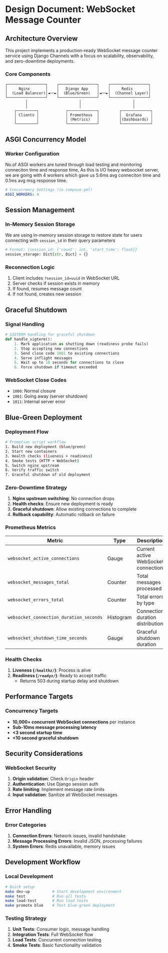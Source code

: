# Design Document: WebSocket Message Counter

## Architecture Overview

This project implements a production-ready WebSocket message counter service using Django Channels with a focus on scalability, observability, and zero-downtime deployments.

### Core Components

```
┌─────────────────┐    ┌─────────────────┐    ┌─────────────────┐
│     Nginx       │    │   Django App    │    │     Redis       │
│  (Load Balancer)│◄──►│  (Blue/Green)   │◄──►│  (Channel Layer)│
└─────────────────┘    └─────────────────┘    └─────────────────┘
         │                       │                       │
         │                       │                       │
    ┌─────────┐            ┌─────────────┐         ┌─────────────┐
    │ Clients │            │ Prometheus  │         │  Grafana    │
    │         │            │ (Metrics)   │         │(Dashboards) │
    └─────────┘            └─────────────┘         └─────────────┘
```

## ASGI Concurrency Model

### Worker Configuration

No.of ASGI workers are tuned through load testing and monitoring conneciton time and response time, As this is I/O heavy websocket server, we are going with 4 workers which gave us 5.6ms avg conneciton time and 0.1ms avg msg response time.

```yaml
# Concurrency Settings (in compose.yml)
ASGI_WORKERS: 4       
```

## Session Management


### In-Memory Session Storage
We are using in-memory session storage to restore state for users connecting with `session_id` in their query parameters
```python
# Format: {session_id: {'count': int, 'start_time': float}}
session_storage: Dict[str, Dict] = {}
```


### Reconnection Logic

1. Client includes `?session_id=uuid` in WebSocket URL
2. Server checks if session exists in memory
3. If found, resumes message count
4. If not found, creates new session

## Graceful Shutdown

### Signal Handling

```python
# SIGTERM handling for graceful shutdown
def handle_sigterm():
    1. Mark application as shutting down (readiness probe fails)
    2. Stop accepting new connections
    3. Send close code 1001 to existing connections
    4. Serve inflight messages
    5. Wait up to 10 seconds for connections to close
    6. Force shutdown if timeout exceeded
```

### WebSocket Close Codes

- `1000`: Normal closure
- `1001`: Going away (server shutdown)
- `1011`: Internal server error

## Blue-Green Deployment

### Deployment Flow

```bash
# Promotion script workflow
1. Build new deployment (blue/green)
2. Start new containers
3. Health checks (liveness + readiness)
4. Smoke tests (HTTP + WebSocket)
5. Switch nginx upstream
6. Verify traffic switch
7. Graceful shutdown of old deployment
```

### Zero-Downtime Strategy

1. **Nginx upstream switching**: No connection drops
2. **Health checks**: Ensure new deployment is ready
3. **Graceful shutdown**: Allow existing connections to complete
4. **Rollback capability**: Automatic rollback on failure



### Prometheus Metrics

| Metric | Type | Description |
|--------|------|-------------|
| `websocket_active_connections` | Gauge | Current active WebSocket connections |
| `websocket_messages_total` | Counter | Total messages processed |
| `websocket_errors_total` | Counter | Total errors by type |
| `websocket_connection_duration_seconds` | Histogram | Connection duration distribution |
| `websocket_shutdown_time_seconds` | Gauge | Graceful shutdown duration |

### Health Checks

1. **Liveness (`/healthz/`)**: Process is alive
2. **Readiness (`/readyz/`)**: Ready to accept traffic
   - Returns 503 during startup delay and shutdown

## Performance Targets

### Concurrency Targets

- **10,000+ concurrent WebSocket connections** per instance
- **Sub-10ms message processing latency**
- **<3 second startup time**
- **<10 second graceful shutdown**

## Security Considerations

### WebSocket Security

1. **Origin validation**: Check `Origin` header
2. **Authentication**: Use Django session auth
3. **Rate limiting**: Implement message rate limits
4. **Input validation**: Sanitize all WebSocket messages

## Error Handling

### Error Categories

1. **Connection Errors**: Network issues, invalid handshake
2. **Message Processing Errors**: Invalid JSON, processing failures
3. **System Errors**: Redis unavailable, memory issues


## Development Workflow

### Local Development

```bash
# Quick setup
make dev-up          # Start development environment
make test            # Run all tests
make load-test       # Run load tests
make promote blue    # Test blue-green deployment
```

### Testing Strategy

1. **Unit Tests**: Consumer logic, message handling
2. **Integration Tests**: Full WebSocket flow
3. **Load Tests**: Concurrent connection testing
4. **Smoke Tests**: Basic functionality validation
